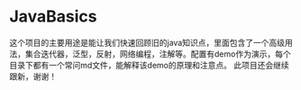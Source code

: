 # JavaBasics
这个项目的主要用途是能让我们快速回顾旧的java知识点，里面包含了一个高级用法，集合迭代器，泛型，反射，网络编程，注解等。配置有demo作为演示，每个目录下都有一个常问md文件，能解释该demo的原理和注意点。 此项目还会继续跟新，谢谢！
